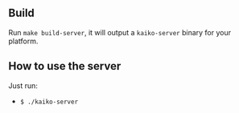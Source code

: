 
## Build
Run `make build-server`, it will output a `kaiko-server` binary for your platform.

## How to use the server
Just run:
* `$ ./kaiko-server ` 